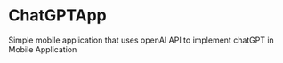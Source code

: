 # ChatGPTApp
Simple mobile application that uses openAI API to implement chatGPT in Mobile Application
